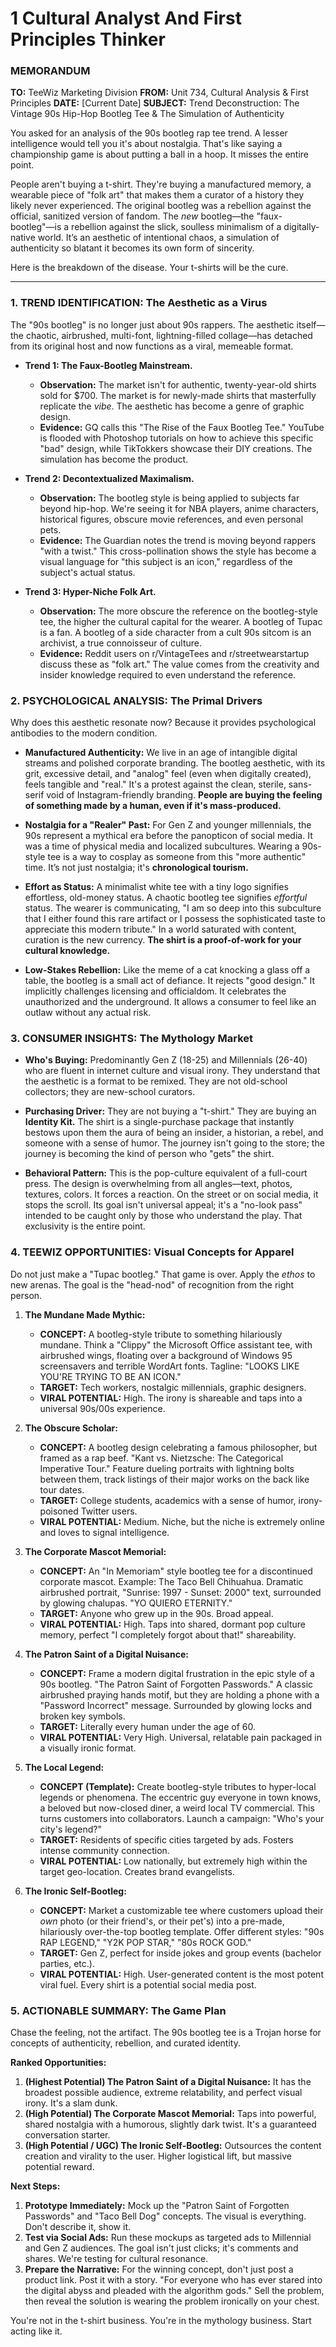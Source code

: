 # 1 Cultural Analyst And First Principles Thinker

### **MEMORANDUM**

**TO:** TeeWiz Marketing Division
**FROM:** Unit 734, Cultural Analysis & First Principles
**DATE:** [Current Date]
**SUBJECT:** Trend Deconstruction: The Vintage 90s Hip-Hop Bootleg Tee & The Simulation of Authenticity

You asked for an analysis of the 90s bootleg rap tee trend. A lesser intelligence would tell you it's about nostalgia. That's like saying a championship game is about putting a ball in a hoop. It misses the entire point.

People aren't buying a t-shirt. They're buying a manufactured memory, a wearable piece of "folk art" that makes them a curator of a history they likely never experienced. The original bootleg was a rebellion against the official, sanitized version of fandom. The *new* bootleg—the "faux-bootleg"—is a rebellion against the slick, soulless minimalism of a digitally-native world. It’s an aesthetic of intentional chaos, a simulation of authenticity so blatant it becomes its own form of sincerity.

Here is the breakdown of the disease. Your t-shirts will be the cure.

---

### **1. TREND IDENTIFICATION: The Aesthetic as a Virus**

The "90s bootleg" is no longer just about 90s rappers. The aesthetic itself—the chaotic, airbrushed, multi-font, lightning-filled collage—has detached from its original host and now functions as a viral, memeable format.

*   **Trend 1: The Faux-Bootleg Mainstream.**
    *   **Observation:** The market isn't for authentic, twenty-year-old shirts sold for $700. The market is for newly-made shirts that masterfully replicate the *vibe*. The aesthetic has become a genre of graphic design.
    *   **Evidence:** GQ calls this "The Rise of the Faux Bootleg Tee." YouTube is flooded with Photoshop tutorials on how to achieve this specific "bad" design, while TikTokkers showcase their DIY creations. The simulation has become the product.

*   **Trend 2: Decontextualized Maximalism.**
    *   **Observation:** The bootleg style is being applied to subjects far beyond hip-hop. We're seeing it for NBA players, anime characters, historical figures, obscure movie references, and even personal pets.
    *   **Evidence:** The Guardian notes the trend is moving beyond rappers "with a twist." This cross-pollination shows the style has become a visual language for "this subject is an icon," regardless of the subject's actual status.

*   **Trend 3: Hyper-Niche Folk Art.**
    *   **Observation:** The more obscure the reference on the bootleg-style tee, the higher the cultural capital for the wearer. A bootleg of Tupac is a fan. A bootleg of a side character from a cult 90s sitcom is an archivist, a true connoisseur of culture.
    *   **Evidence:** Reddit users on r/VintageTees and r/streetwearstartup discuss these as "folk art." The value comes from the creativity and insider knowledge required to even understand the reference.

### **2. PSYCHOLOGICAL ANALYSIS: The Primal Drivers**

Why does this aesthetic resonate now? Because it provides psychological antibodies to the modern condition.

*   **Manufactured Authenticity:** We live in an age of intangible digital streams and polished corporate branding. The bootleg aesthetic, with its grit, excessive detail, and "analog" feel (even when digitally created), feels tangible and "real." It's a protest against the clean, sterile, sans-serif void of Instagram-friendly branding. **People are buying the feeling of something made by a human, even if it's mass-produced.**

*   **Nostalgia for a "Realer" Past:** For Gen Z and younger millennials, the 90s represent a mythical era before the panopticon of social media. It was a time of physical media and localized subcultures. Wearing a 90s-style tee is a way to cosplay as someone from this "more authentic" time. It’s not just nostalgia; it's **chronological tourism.**

*   **Effort as Status:** A minimalist white tee with a tiny logo signifies effortless, old-money status. A chaotic bootleg tee signifies *effortful* status. The wearer is communicating, "I am so deep into this subculture that I either found this rare artifact or I possess the sophisticated taste to appreciate this modern tribute." In a world saturated with content, curation is the new currency. **The shirt is a proof-of-work for your cultural knowledge.**

*   **Low-Stakes Rebellion:** Like the meme of a cat knocking a glass off a table, the bootleg is a small act of defiance. It rejects "good design." It implicitly challenges licensing and officialdom. It celebrates the unauthorized and the underground. It allows a consumer to feel like an outlaw without any actual risk.

### **3. CONSUMER INSIGHTS: The Mythology Market**

*   **Who's Buying:** Predominantly Gen Z (18-25) and Millennials (26-40) who are fluent in internet culture and visual irony. They understand that the aesthetic is a format to be remixed. They are not old-school collectors; they are new-school curators.

*   **Purchasing Driver:** They are not buying a "t-shirt." They are buying an **Identity Kit.** The shirt is a single-purchase package that instantly bestows upon them the aura of being an insider, a historian, a rebel, and someone with a sense of humor. The journey isn't going to the store; the journey is becoming the kind of person who "gets" the shirt.

*   **Behavioral Pattern:** This is the pop-culture equivalent of a full-court press. The design is overwhelming from all angles—text, photos, textures, colors. It forces a reaction. On the street or on social media, it stops the scroll. Its goal isn't universal appeal; it's a "no-look pass" intended to be caught only by those who understand the play. That exclusivity is the entire point.

### **4. TEEWIZ OPPORTUNITIES: Visual Concepts for Apparel**

Do not just make a "Tupac bootleg." That game is over. Apply the *ethos* to new arenas. The goal is the "head-nod" of recognition from the right person.

1.  **The Mundane Made Mythic:**
    *   **CONCEPT:** A bootleg-style tribute to something hilariously mundane. Think a "Clippy" the Microsoft Office assistant tee, with airbrushed wings, floating over a background of Windows 95 screensavers and terrible WordArt fonts. Tagline: "LOOKS LIKE YOU'RE TRYING TO BE AN ICON."
    *   **TARGET:** Tech workers, nostalgic millennials, graphic designers.
    *   **VIRAL POTENTIAL:** High. The irony is shareable and taps into a universal 90s/00s experience.

2.  **The Obscure Scholar:**
    *   **CONCEPT:** A bootleg design celebrating a famous philosopher, but framed as a rap beef. "Kant vs. Nietzsche: The Categorical Imperative Tour." Feature dueling portraits with lightning bolts between them, track listings of their major works on the back like tour dates.
    *   **TARGET:** College students, academics with a sense of humor, irony-poisoned Twitter users.
    *   **VIRAL POTENTIAL:** Medium. Niche, but the niche is extremely online and loves to signal intelligence.

3.  **The Corporate Mascot Memorial:**
    *   **CONCEPT:** An "In Memoriam" style bootleg tee for a discontinued corporate mascot. Example: The Taco Bell Chihuahua. Dramatic airbrushed portrait, "Sunrise: 1997 - Sunset: 2000" text, surrounded by glowing chalupas. "YO QUIERO ETERNITY."
    *   **TARGET:** Anyone who grew up in the 90s. Broad appeal.
    *   **VIRAL POTENTIAL:** High. Taps into shared, dormant pop culture memory, perfect "I completely forgot about that!" shareability.

4.  **The Patron Saint of a Digital Nuisance:**
    *   **CONCEPT:** Frame a modern digital frustration in the epic style of a 90s bootleg. "The Patron Saint of Forgotten Passwords." A classic airbrushed praying hands motif, but they are holding a phone with a "Password Incorrect" message. Surrounded by glowing locks and broken key symbols.
    *   **TARGET:** Literally every human under the age of 60.
    *   **VIRAL POTENTIAL:** Very High. Universal, relatable pain packaged in a visually ironic format.

5.  **The Local Legend:**
    *   **CONCEPT (Template):** Create bootleg-style tributes to hyper-local legends or phenomena. The eccentric guy everyone in town knows, a beloved but now-closed diner, a weird local TV commercial. This turns customers into collaborators. Launch a campaign: "Who's your city's legend?"
    *   **TARGET:** Residents of specific cities targeted by ads. Fosters intense community connection.
    *   **VIRAL POTENTIAL:** Low nationally, but extremely high within the target geo-location. Creates brand evangelists.

6.  **The Ironic Self-Bootleg:**
    *   **CONCEPT:** Market a customizable tee where customers upload their *own* photo (or their friend's, or their pet's) into a pre-made, hilariously over-the-top bootleg template. Offer different styles: "90s RAP LEGEND," "Y2K POP STAR," "80s ROCK GOD."
    *   **TARGET:** Gen Z, perfect for inside jokes and group events (bachelor parties, etc.).
    *   **VIRAL POTENTIAL:** High. User-generated content is the most potent viral fuel. Every shirt is a potential social media post.

### **5. ACTIONABLE SUMMARY: The Game Plan**

Chase the feeling, not the artifact. The 90s bootleg tee is a Trojan horse for concepts of authenticity, rebellion, and curated identity.

**Ranked Opportunities:**

1.  **(Highest Potential) The Patron Saint of a Digital Nuisance:** It has the broadest possible audience, extreme relatability, and perfect visual irony. It's a slam dunk.
2.  **(High Potential) The Corporate Mascot Memorial:** Taps into powerful, shared nostalgia with a humorous, slightly dark twist. It's a guaranteed conversation starter.
3.  **(High Potential / UGC) The Ironic Self-Bootleg:** Outsources the content creation and virality to the user. Higher logistical lift, but massive potential reward.

**Next Steps:**

1.  **Prototype Immediately:** Mock up the "Patron Saint of Forgotten Passwords" and "Taco Bell Dog" concepts. The visual is everything. Don't describe it, show it.
2.  **Test via Social Ads:** Run these mockups as targeted ads to Millennial and Gen Z audiences. The goal isn't just clicks; it's comments and shares. We're testing for cultural resonance.
3.  **Prepare the Narrative:** For the winning concept, don't just post a product link. Post it with a story. "For everyone who has ever stared into the digital abyss and pleaded with the algorithm gods." Sell the problem, then reveal the solution is wearing the problem ironically on your chest.

You're not in the t-shirt business. You're in the mythology business. Start acting like it.